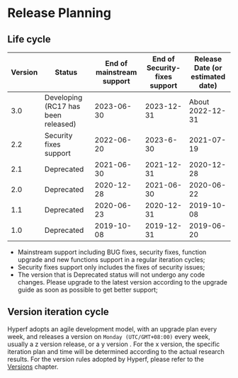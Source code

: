 # Release Planning

## Life cycle

| Version | Status                              | End of mainstream support | End of Security-fixes support | Release Date (or estimated date) |
| ------- |-------------------------------------|---------------------------|-------------------------------|----------------------------------|
| 3.0  | Developing (RC17 has been released) | 2023-06-30                | 2023-12-31                    | About 2022-12-31                 |
| 2.2  | Security fixes support              | 2022-06-20                | 2023-6-30                     | 2021-07-19                       |
| 2.1  | Deprecated                          | 2021-06-30                | 2021-12-31                    | 2020-12-28                       |
| 2.0  | Deprecated                          | 2020-12-28                | 2021-06-30                    | 2020-06-22                       |
| 1.1  | Deprecated                          | 2020-06-23                | 2020-12-31                    | 2019-10-08                       |
| 1.0  | Deprecated                          | 2019-10-08                | 2019-12-31                    | 2019-06-20                       |

* Mainstream support including BUG fixes, security fixes, function upgrade and new functions support in a regular iteration cycles;
* Security fixes support only includes the fixes of security issues;
* The version that is Deprecated status will not undergo any code changes. Please upgrade to the latest version according to the upgrade guide as soon as possible to get better support;


## Version iteration cycle

Hyperf adopts an agile development model, with an upgrade plan every week, and releases a version on `Monday (UTC/GMT+08:00)` every week, usually a z version release, or a y version . For the x version, the specific iteration plan and time will be determined according to the actual research results.
For the version rules adopted by Hyperf, please refer to the [Versions](en/versions.md) chapter.
